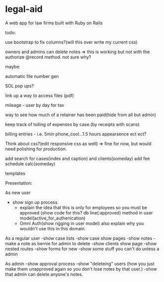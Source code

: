 # legal-aid
A web app for law firms built with Ruby on Rails

todo:

use bootstrap to fix columns?(will this over write my current css)

owners and admins can delete notes => this is working but not with the authorize @record method. not sure why?


maybe: 

automatic file number gen

SOL pop ups?

link up a way to access files (pdf)

mileage - user by day for tax

way to see how much of a retainer has been paid(hide from all but admin)

keep track of tolling of expenses by case.(by receipts with scans)

billing entries - i.e. 5min phone_cool...1.5 hours appearsence ect ect?

Think about css?(edit responsive css as well) => fine for now, but would need polishing for production.


add search for cases(index and caption) and clients(someday)
add fee schedule calc(someday)

templates



Presentation:

As new user

- show sign up process
  - explain the idea that this is only for employees so you must be approved (show code for this? db line(:approved) method in user model(active_for_authenication)
  - Omni Auth(show rigging in user model) also explain why you wouldn't use this in this domain.

As a regular user
  -show case lists
  -show case show pages
  -show notes
  -make a note as bernie for admin to delete
  -show clients show page
  -show nested routes
  -show forms for new
  -show some stuff you can't do unless a admin

As admin
  -show approval process
  -show "deleteing" users (how you just make them unapproved again so you don't lose notes by that user.)
  -show that admin can delete anyone's notes.
